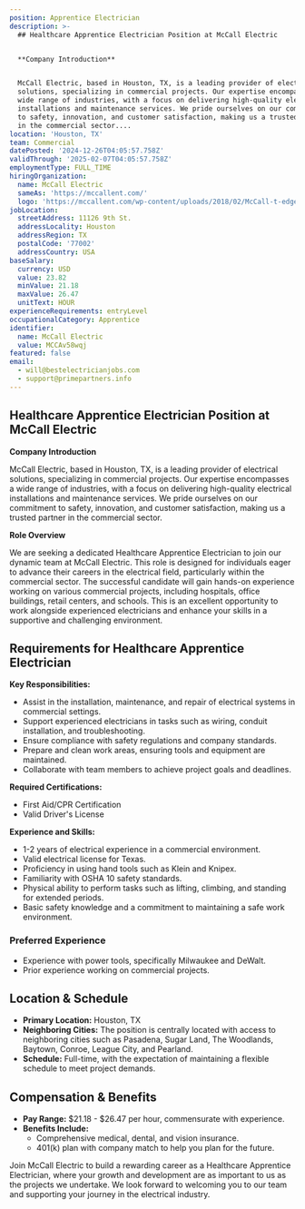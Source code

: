 ```yaml
---
position: Apprentice Electrician
description: >-
  ## Healthcare Apprentice Electrician Position at McCall Electric


  **Company Introduction**


  McCall Electric, based in Houston, TX, is a leading provider of electrical
  solutions, specializing in commercial projects. Our expertise encompasses a
  wide range of industries, with a focus on delivering high-quality electrical
  installations and maintenance services. We pride ourselves on our commitment
  to safety, innovation, and customer satisfaction, making us a trusted partner
  in the commercial sector....
location: 'Houston, TX'
team: Commercial
datePosted: '2024-12-26T04:05:57.758Z'
validThrough: '2025-02-07T04:05:57.758Z'
employmentType: FULL_TIME
hiringOrganization:
  name: McCall Electric
  sameAs: 'https://mccallent.com/'
  logo: 'https://mccallent.com/wp-content/uploads/2018/02/McCall-t-edge-1.png'
jobLocation:
  streetAddress: 11126 9th St.
  addressLocality: Houston
  addressRegion: TX
  postalCode: '77002'
  addressCountry: USA
baseSalary:
  currency: USD
  value: 23.82
  minValue: 21.18
  maxValue: 26.47
  unitText: HOUR
experienceRequirements: entryLevel
occupationalCategory: Apprentice
identifier:
  name: McCall Electric
  value: MCCAv58wqj
featured: false
email:
  - will@bestelectricianjobs.com
  - support@primepartners.info
---
```




## Healthcare Apprentice Electrician Position at McCall Electric

**Company Introduction**

McCall Electric, based in Houston, TX, is a leading provider of electrical solutions, specializing in commercial projects. Our expertise encompasses a wide range of industries, with a focus on delivering high-quality electrical installations and maintenance services. We pride ourselves on our commitment to safety, innovation, and customer satisfaction, making us a trusted partner in the commercial sector.

**Role Overview**

We are seeking a dedicated Healthcare Apprentice Electrician to join our dynamic team at McCall Electric. This role is designed for individuals eager to advance their careers in the electrical field, particularly within the commercial sector. The successful candidate will gain hands-on experience working on various commercial projects, including hospitals, office buildings, retail centers, and schools. This is an excellent opportunity to work alongside experienced electricians and enhance your skills in a supportive and challenging environment.

## Requirements for Healthcare Apprentice Electrician

**Key Responsibilities:**
- Assist in the installation, maintenance, and repair of electrical systems in commercial settings.
- Support experienced electricians in tasks such as wiring, conduit installation, and troubleshooting.
- Ensure compliance with safety regulations and company standards.
- Prepare and clean work areas, ensuring tools and equipment are maintained.
- Collaborate with team members to achieve project goals and deadlines.

**Required Certifications:**
- First Aid/CPR Certification
- Valid Driver's License

**Experience and Skills:**
- 1-2 years of electrical experience in a commercial environment.
- Valid electrical license for Texas.
- Proficiency in using hand tools such as Klein and Knipex.
- Familiarity with OSHA 10 safety standards.
- Physical ability to perform tasks such as lifting, climbing, and standing for extended periods.
- Basic safety knowledge and a commitment to maintaining a safe work environment.

### Preferred Experience

- Experience with power tools, specifically Milwaukee and DeWalt.
- Prior experience working on commercial projects.

## Location & Schedule

- **Primary Location:** Houston, TX
- **Neighboring Cities:** The position is centrally located with access to neighboring cities such as Pasadena, Sugar Land, The Woodlands, Baytown, Conroe, League City, and Pearland.
- **Schedule:** Full-time, with the expectation of maintaining a flexible schedule to meet project demands.

## Compensation & Benefits

- **Pay Range:** $21.18 - $26.47 per hour, commensurate with experience.
- **Benefits Include:**
  - Comprehensive medical, dental, and vision insurance.
  - 401(k) plan with company match to help you plan for the future.

Join McCall Electric to build a rewarding career as a Healthcare Apprentice Electrician, where your growth and development are as important to us as the projects we undertake. We look forward to welcoming you to our team and supporting your journey in the electrical industry.
